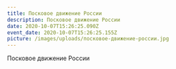 ```yaml
---
title: Посковое движение России
description: Посковое движение России
date: 2020-10-07T15:26:25.090Z
event_date: 2020-10-07T15:26:25.155Z
picture: /images/uploads/посковое-движение-россии.jpg
---
```

Посковое движение России